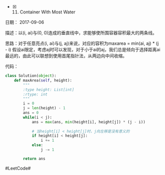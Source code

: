 - [x] 11. Container With Most Water

日期： 2017-09-06

描述：以(i, ai)与(0, 0)连成的垂直线中，求能够使所围容器容积最大的两条线。

思路：对于任意亮点(i, ai)与(j, aj)来说，对应的容积为maxarea = min(ai, aj) * (j - i)
假设ai限定，考虑aj时可以发现，对于小于ai的aj，我们总是倾向于选择距离ai最远的，由此可以联想到使用首尾指针法，从两边向中间收缩。

代码：

```Python
class Solution(object):
    def maxArea(self, height):
        """
        :type height: List[int]
        :rtype: int
        """
        i = 0
        j = len(height) - 1
        ans = 0
        while(i < j):
            ans = max(ans, min(height[i], height[j]) * (j - i))
            
            # 当height[i] < height[j]时，j向左移是没有意义的
            if height[i] < height[j]:
                i += 1
            else:
                j -= 1

        return ans
```
#LeetCode#